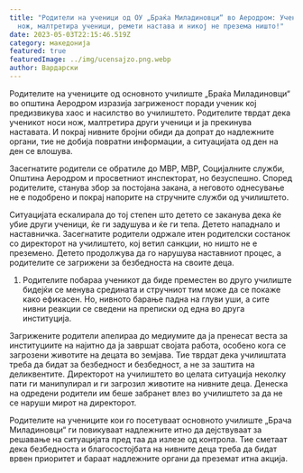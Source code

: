 ```yaml
---
title: "Родители на ученици од ОУ „Браќа Миладиновци“ во Аеродром: Ученик носи
  нож, малтретира ученици, ремети настава и никој не презема ништо!"
date: 2023-05-03T22:15:46.519Z
category: македонија
featured: true
featuredImage: ../img/ucensajzo.png.webp
author: Вардарски
---
```


Родителите на учениците од основното училиште „Браќа Миладиновци“ во општина Аеродром изразија загриженост поради ученик кој предизвикува хаос и насилство во училиштето. Родителите тврдат дека ученикот носи нож, малтретира други ученици и ја прекинува наставата. И покрај нивните бројни обиди да допрат до надлежните органи, тие не добија повратни информации, а ситуацијата од ден на ден се влошува.

Засегнатите родители се обратиле до МВР, МВР, Социјалните служби, Општина Аеродром и просветниот инспекторат, но безуспешно. Според родителите, станува збор за постојана закана, а неговото однесување не е подобрено и покрај напорите на стручните служби од училиштето.

Ситуацијата ескалирала до тој степен што детето се заканува дека ќе убие други ученици, ќе ги задушува и ќе ги тепа. Детето нападнало и наставничка. Засегнатите родители одржале итен родителски состанок со директорот на училиштето, кој ветил санкции, но ништо не е преземено. Детето продолжува да го нарушува наставниот процес, а родителите се загрижени за безбедноста на своите деца.

1. Родителите побараа ученикот да биде преместен во друго училиште бидејќи се менува средината и стручниот тим може да се покаже како ефикасен. Но, нивното барање падна на глуви уши, а сите нивни реакции се сведени на преписки од една во друга институција.

Загрижените родители апелираа до медиумите да ја пренесат веста за институциите на најитно да ја завршат својата работа, особено кога се загрозени животите на децата во земјава. Тие тврдат дека училиштата треба да бидат за безбедност и безбедност, а не за заштита на деликвентите. Директорот на училиштето во целата ситуација неколку пати ги манипулирал и ги загрозил животите на нивните деца. Денеска на одредени родители им беше забранет влез во училиштето за да не се наруши мирот на директорот.

Родителите на учениците кои го посетуваат основното училиште „Брача Миладиновци“ ги повикуваат надлежните итно да дејствуваат за решавање на ситуацијата пред таа да излезе од контрола. Тие сметаат дека безбедноста и благосостојбата на нивните деца треба да бидат врвен приоритет и бараат надлежните органи да преземат итна акција.
